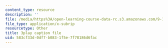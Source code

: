 ```yaml
---
content_type: resource
description: ''
file: /media/https%3A/open-learning-course-data-rc.s3.amazonaws.com/9-13-the-human-brain-spring-2019/583cf33d0df7b0831f5e7f78186d6fac_9Bz-5-RC690.srt
file_type: application/x-subrip
resourcetype: Other
title: 3play caption file
uid: 583cf33d-0df7-b083-1f5e-7f78186d6fac
---
```

